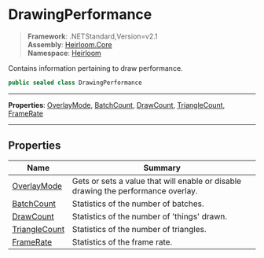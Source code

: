 # DrawingPerformance

> **Framework**: .NETStandard,Version=v2.1  
> **Assembly**: [Heirloom.Core][0]  
> **Namespace**: [Heirloom][0]  

Contains information pertaining to draw performance.

```cs
public sealed class DrawingPerformance
```

--------------------------------------------------------------------------------

**Properties**: [OverlayMode][1], [BatchCount][2], [DrawCount][3], [TriangleCount][4], [FrameRate][5]

--------------------------------------------------------------------------------

## Properties

| Name               | Summary                                                                           |
|--------------------|-----------------------------------------------------------------------------------|
| [OverlayMode][1]   | Gets or sets a value that will enable or disable drawing the performance overlay. |
| [BatchCount][2]    | Statistics of the number of batches.                                              |
| [DrawCount][3]     | Statistics of the number of 'things' drawn.                                       |
| [TriangleCount][4] | Statistics of the number of triangles.                                            |
| [FrameRate][5]     | Statistics of the frame rate.                                                     |

[0]: ../Heirloom.Core.md
[1]: Heirloom.DrawingPerformance.OverlayMode.md
[2]: Heirloom.DrawingPerformance.BatchCount.md
[3]: Heirloom.DrawingPerformance.DrawCount.md
[4]: Heirloom.DrawingPerformance.TriangleCount.md
[5]: Heirloom.DrawingPerformance.FrameRate.md
